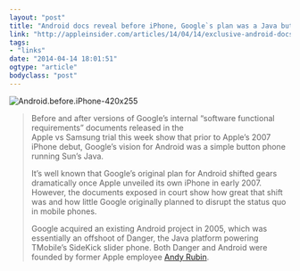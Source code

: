 ```yaml
---
layout: "post"
title: "Android docs reveal before iPhone, Google`s plan was a Java button phone"
link: "http://appleinsider.com/articles/14/04/14/exclusive-android-docs-reveal-before-iphone-googles-plan-was-a-java-button-phone"
tags: 
- "links"
date: "2014-04-14 18:01:51"
ogtype: "article"
bodyclass: "post"
---
```


![Android.before.iPhone-420x255](http://cdn.rogerstringer.com/wp-content/uploads/2014/04/Android.before.iPhone-420x255.jpg)

> Before and after versions of Google’s internal “software functional requirements” documents released in the  
>  Apple vs Samsung trial this week show that prior to Apple’s 2007 iPhone debut, Google’s vision for Android was a simple button phone running Sun’s Java.
> 
> It’s well known that Google’s original plan for Android shifted gears dramatically once Apple unveiled its own iPhone in early 2007. However, the documents exposed in court show how great that shift was and how little Google originally planned to disrupt the status quo in mobile phones.
> 
> Google acquired an existing Android project in 2005, which was essentially an offshoot of Danger, the Java platform powering TMobile’s SideKick slider phone. Both Danger and Android were founded by former Apple employee [Andy Rubin](http://appleinsider.com/articles/14/04/14/exclusive-android-docs-reveal-before-iphone-googles-plan-was-a-java-button-phone).
